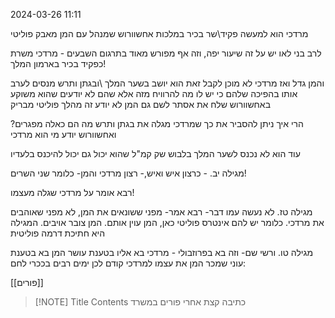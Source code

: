 2024-03-26
11:11

מרדכי הוא למעשה פקיד\שר בכיר במלכות אחשוורוש
שמנהל עם המן מאבק פוליטי

לרב בני לאו יש על זה שיעור יפה, וזה אף מפורש מאוד בתרגום השבעים - מרדכי משרת כפקיד בכיר בארמון המלך!

והמן גדל
ואז מרדכי לא מוכן לקבל זאת
הוא יושב בשער המלך
\ובגתן ותרש מנסים לערב אותו בהפיכה שלהם
כי יש לו מה להרוויח מזה
אלא שהם לא יודעים שהוא משוקע באחשוורוש
שלח את אסתר לשם
גם המן לא יודע
זה מהלך פוליטי מבריק

הרי איך ניתן להסביר את כך שמרדכי מגלה את בגתן ותרש
מה הם כאלה מפגרים?
ואחשוורוש יודע מי הוא מרדכי

עוד הוא לא נכנס לשער המלך בלבוש שק קמ"ל שהוא יכול גם יכול להיכנס בלעדיו


מגילה יב. - כרצון איש ואיש,- רצון מרדכי והמן- 
כלומר שני השרים!

רבא אומר על מרדכי שגלה מעצמו!


מגילה טז.
לא נעשה עמו דבר- רבא אמר- מפני ששונאים את המן, לא מפני שאוהבים את מרדכי.
כלומר יש להם אינטרס פוליטי כאן, המן עוין אותם. המן צובר אויבים.
המגילה היא חתיכת דרמה פוליטית


מגילה טו. ורשי שם- 
	וזה בא בפרוזבולי - מרדכי בא אליו בטענת עושר המן בא בטענת עוני שמכר המן את עצמו למרדכי קודם לכן ימים רבים בככרי לחם:





[[פורים]]

> [!NOTE] Title
> Contents
> כתיבה קצת אחרי פורים במשרד
